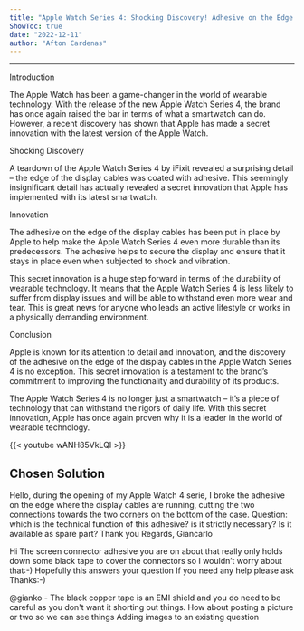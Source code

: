 ```yaml
---
title: "Apple Watch Series 4: Shocking Discovery! Adhesive on the Edge of Display Cables Reveals Secret Innovation!"
ShowToc: true 
date: "2022-12-11"
author: "Afton Cardenas"
---
```

*****
Introduction

The Apple Watch has been a game-changer in the world of wearable technology. With the release of the new Apple Watch Series 4, the brand has once again raised the bar in terms of what a smartwatch can do. However, a recent discovery has shown that Apple has made a secret innovation with the latest version of the Apple Watch.

Shocking Discovery

A teardown of the Apple Watch Series 4 by iFixit revealed a surprising detail – the edge of the display cables was coated with adhesive. This seemingly insignificant detail has actually revealed a secret innovation that Apple has implemented with its latest smartwatch.

Innovation

The adhesive on the edge of the display cables has been put in place by Apple to help make the Apple Watch Series 4 even more durable than its predecessors. The adhesive helps to secure the display and ensure that it stays in place even when subjected to shock and vibration.

This secret innovation is a huge step forward in terms of the durability of wearable technology. It means that the Apple Watch Series 4 is less likely to suffer from display issues and will be able to withstand even more wear and tear. This is great news for anyone who leads an active lifestyle or works in a physically demanding environment.

Conclusion

Apple is known for its attention to detail and innovation, and the discovery of the adhesive on the edge of the display cables in the Apple Watch Series 4 is no exception. This secret innovation is a testament to the brand’s commitment to improving the functionality and durability of its products.

The Apple Watch Series 4 is no longer just a smartwatch – it’s a piece of technology that can withstand the rigors of daily life. With this secret innovation, Apple has once again proven why it is a leader in the world of wearable technology.

{{< youtube wANH85VkLQI >}} 



## Chosen Solution
 Hello,
during the opening of my Apple Watch 4 serie, I broke  the adhesive on the edge where the display cables are running, cutting the two connections towards the two corners on the bottom of the case.
Question: which is the technical function of this adhesive?  is it strictly necessary? Is it available as spare part?
Thank you
Regards,
Giancarlo

 Hi
The screen connector adhesive you are on about that really only holds down some black tape to cover the connectors so I wouldn’t worry about that:-)
Hopefully this answers your question
If you need any help please ask
Thanks:-)

 @gianko - The black copper tape is an EMI shield and you do need to be careful as you don't want it shorting out things. How about posting a picture or two so we can see things Adding images to an existing question





